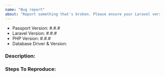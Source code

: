 ```yaml
---
name: "Bug report"
about: "Report something that's broken. Please ensure your Laravel version is still supported: https://laravel.com/docs/releases#support-policy"
---
```


<!-- DO NOT THROW THIS AWAY -->
<!-- Fill out the FULL versions with patch versions -->

- Passport Version: #.#.#
- Laravel Version: #.#.#
- PHP Version: #.#.#
- Database Driver & Version:

### Description:


### Steps To Reproduce:
